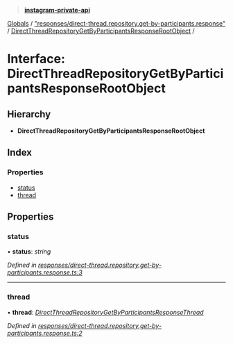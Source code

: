 > **[instagram-private-api](../README.md)**

[Globals](../README.md) / ["responses/direct-thread.repository.get-by-participants.response"](../modules/_responses_direct_thread_repository_get_by_participants_response_.md) / [DirectThreadRepositoryGetByParticipantsResponseRootObject](_responses_direct_thread_repository_get_by_participants_response_.directthreadrepositorygetbyparticipantsresponserootobject.md) /

# Interface: DirectThreadRepositoryGetByParticipantsResponseRootObject

## Hierarchy

* **DirectThreadRepositoryGetByParticipantsResponseRootObject**

## Index

### Properties

* [status](_responses_direct_thread_repository_get_by_participants_response_.directthreadrepositorygetbyparticipantsresponserootobject.md#status)
* [thread](_responses_direct_thread_repository_get_by_participants_response_.directthreadrepositorygetbyparticipantsresponserootobject.md#thread)

## Properties

###  status

• **status**: *string*

*Defined in [responses/direct-thread.repository.get-by-participants.response.ts:3](https://github.com/dilame/instagram-private-api/blob/e9c516c/src/responses/direct-thread.repository.get-by-participants.response.ts#L3)*

___

###  thread

• **thread**: *[DirectThreadRepositoryGetByParticipantsResponseThread](_responses_direct_thread_repository_get_by_participants_response_.directthreadrepositorygetbyparticipantsresponsethread.md)*

*Defined in [responses/direct-thread.repository.get-by-participants.response.ts:2](https://github.com/dilame/instagram-private-api/blob/e9c516c/src/responses/direct-thread.repository.get-by-participants.response.ts#L2)*